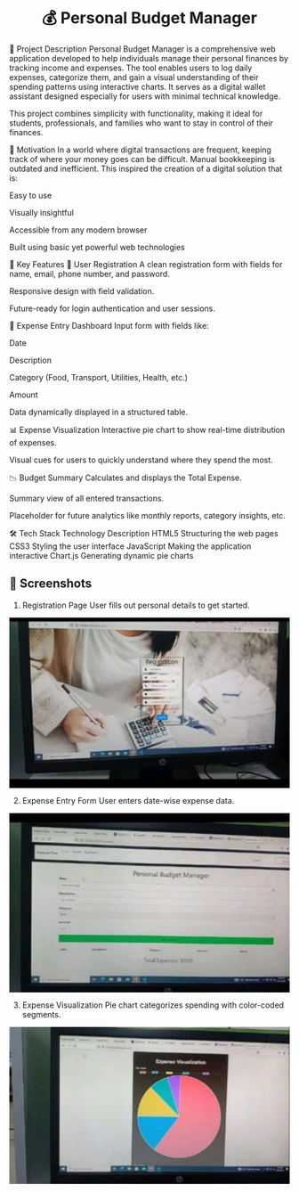  <h1 align="center">💰 Personal Budget Manager</h1>



📝 Project Description
Personal Budget Manager is a comprehensive web application developed to help individuals manage their personal finances by tracking income and expenses. The tool enables users to log daily expenses, categorize them, and gain a visual understanding of their spending patterns using interactive charts. It serves as a digital wallet assistant designed especially for users with minimal technical knowledge.

This project combines simplicity with functionality, making it ideal for students, professionals, and families who want to stay in control of their finances.

🎯 Motivation
In a world where digital transactions are frequent, keeping track of where your money goes can be difficult. Manual bookkeeping is outdated and inefficient. This inspired the creation of a digital solution that is:

Easy to use

Visually insightful

Accessible from any modern browser

Built using basic yet powerful web technologies

🧩 Key Features
🔐 User Registration
A clean registration form with fields for name, email, phone number, and password.

Responsive design with field validation.

Future-ready for login authentication and user sessions.

🧾 Expense Entry Dashboard
Input form with fields like:

Date

Description

Category (Food, Transport, Utilities, Health, etc.)

Amount

Data dynamically displayed in a structured table.

📊 Expense Visualization
Interactive pie chart to show real-time distribution of expenses.

Visual cues for users to quickly understand where they spend the most.

📉 Budget Summary
Calculates and displays the Total Expense.

Summary view of all entered transactions.

Placeholder for future analytics like monthly reports, category insights, etc.

🛠️ Tech Stack
Technology	Description
HTML5	Structuring the web pages
CSS3	Styling the user interface
JavaScript	Making the application interactive
Chart.js	Generating dynamic pie charts


<h2>📸 Screenshots</h2>

1. Registration Page
User fills out personal details to get started.
<img align="center" alt="Register" width="700" src="Images/Register.jpg/">



2. Expense Entry Form
User enters date-wise expense data.
<img align="center" alt="Tracker" width="700" src="Images/Tracker.jpg/">


3. Expense Visualization
Pie chart categorizes spending with color-coded segments.
<img align="center" alt="Piechart" width="700" src="Images/Pie Chart.jpg/">


